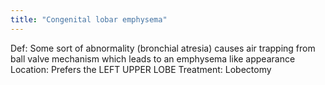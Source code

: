 ```yaml
---
title: "Congenital lobar emphysema"
---
```

Def: Some sort of abnormality (bronchial atresia) causes air trapping from ball valve mechanism which leads to an emphysema like appearance
Location: Prefers the LEFT UPPER LOBE
Treatment: Lobectomy


